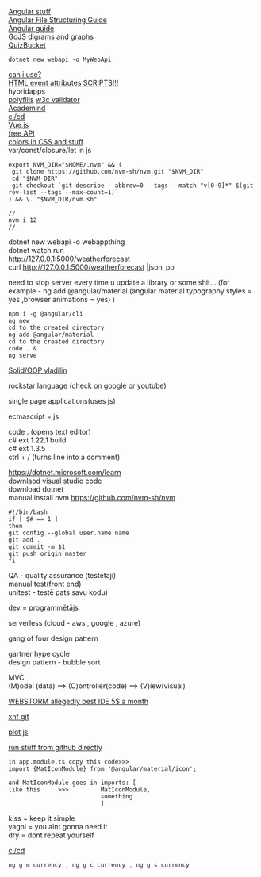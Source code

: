[Angular stuff](https://material.angular.io/components/categories)    
[Angular File Structuring Guide](https://angular.io/guide/file-structure)  
[Angular guide](https://code.tutsplus.com/tutorials/beginners-guide-to-angular-4-components--cms-29674)    
[GoJS digrams and graphs](https://gojs.net/latest/index.html)   
[QuizBucket](http://quizbucket.org/)   

```
dotnet new webapi -o MyWebApi

```

[can i use?](https://caniuse.com/)    
[HTML event attributes SCRIPTS!!!](https://www.w3schools.com/tags/ref_eventattributes.asp)      
hybridapps    
[polyfills](https://en.wikipedia.org/wiki/Polyfill_(programming)) 
[w3c validator](https://validator.w3.org/)    
[Academind](https://www.youtube.com/c/Academind/videos)   
[ci/cd](https://en.wikipedia.org/wiki/CI/CD)    
[Vue.js](https://en.wikipedia.org/wiki/Vue.js)    
[free API](https://any-api.com/)    
[colors in CSS and stuff](https://developer.mozilla.org/en-US/docs/Web/HTML/Applying_color)   
var/const/closure/let   in js   
```
export NVM_DIR="$HOME/.nvm" && (
 git clone https://github.com/nvm-sh/nvm.git "$NVM_DIR"
 cd "$NVM_DIR"
 git checkout `git describe --abbrev=0 --tags --match "v[0-9]*" $(git rev-list --tags --max-count=1)`
) && \. "$NVM_DIR/nvm.sh"

//
nvm i 12
//
```


  
dotnet new webapi -o webappthing      
dotnet watch run    
http://127.0.0.1:5000/weatherforecast       
curl http://127.0.0.1:5000/weatherforecast |json_pp   

need to stop server every time u update a library or some shit...  (for example - ng add @angular/material  (angular material typography styles = yes ,browser animations = yes)  )     

```
npm i -g @angular/cli   
ng new  
cd to the created directory   
ng add @angular/material   
cd to the created directory   
code . &    
ng serve    

```


[Solid/OOP vladilin](https://www.youtube.com/channel/UCg8ss4xW9jASrqWGP30jXiw)    

rockstar language (check on google or youtube)    

single page applications(uses js)   

ecmascript  = js    







code . (opens text editor)      
c# ext 1.22.1 build     
c# ext 1.3.5        
ctrl + / (turns line into a comment)    



https://dotnet.microsoft.com/learn       
downlaod visual studio code       
download dotnet       
manual install nvm      https://github.com/nvm-sh/nvm     







```
#!/bin/bash
if [ $# == 1 ]
then
git config --global user.name name
git add .
git commit -m $1
git push origin master
fi
```


QA - quality assurance (testētāji)  
manual test(front end)    
unitest - testē pats savu kodu)        



dev = programmētājs   
  


serverless (cloud - aws , google , azure)   

gang of four design pattern  
 
gartner hype cycle     
design pattern - bubble sort   

MVC  
(M)odel (data) ==> (C)ontroller(code) ==> (V)iew(visual)   

[WEBSTORM allegedly best IDE 5$ a month](https://www.jetbrains.com/webstorm/)  

[xnf git](https://github.com/xnf/edibo-angular)   

[plot js](https://plotly.com/javascript/)  

[run stuff from github directly](https://stackoverflow.com/questions/6551446/can-i-run-html-files-directly-from-github-instead-of-just-viewing-their-source)  



```
in app.module.ts copy this code>>> 
import {MatIconModule} from '@angular/material/icon'; 

and MatIconModule goes in imports: [
like this     >>>         MatIconModule,
                          something
                          ]
```




kiss = keep it simple  
yagni = you aint gonna need it  
dry = dont repeat yourself  

[ci/cd](https://en.wikipedia.org/wiki/CI/CD)  

```
ng g m currency , ng g c currency , ng g s currency
```
